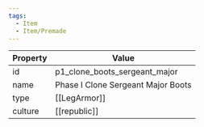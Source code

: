 ```yaml
---
tags:
  - Item
  - Item/Premade
---
```


| Property | Value                              |
| -------- | ---------------------------------- |
| id       | p1_clone_boots_sergeant_major      |
| name     | Phase I Clone Sergeant Major Boots |
| type     | [[LegArmor]]                       |
| culture  | [[republic]]              |


